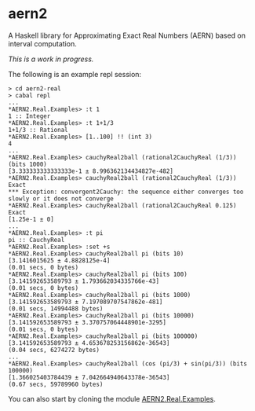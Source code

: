 # aern2
A Haskell library for Approximating Exact Real Numbers (AERN) based on interval computation. 

*This is a work in progress.*

The following is an example repl session:

```
> cd aern2-real
> cabal repl
...
*AERN2.Real.Examples> :t 1
1 :: Integer
*AERN2.Real.Examples> :t 1+1/3
1+1/3 :: Rational
*AERN2.Real.Examples> [1..100] !! (int 3)
4
...
*AERN2.Real.Examples> cauchyReal2ball (rational2CauchyReal (1/3)) (bits 1000)
[3.333333333333333e-1 ± 8.996362134434827e-482]
*AERN2.Real.Examples> cauchyReal2ball (rational2CauchyReal (1/3)) Exact
*** Exception: convergent2Cauchy: the sequence either converges too slowly or it does not converge
*AERN2.Real.Examples> cauchyReal2ball (rational2CauchyReal 0.125) Exact
[1.25e-1 ± 0]
...
*AERN2.Real.Examples> :t pi
pi :: CauchyReal
*AERN2.Real.Examples> :set +s
*AERN2.Real.Examples> cauchyReal2ball pi (bits 10)
[3.1416015625 ± 4.8828125e-4]
(0.01 secs, 0 bytes)
*AERN2.Real.Examples> cauchyReal2ball pi (bits 100)
[3.141592653589793 ± 1.793662034335766e-43]
(0.01 secs, 0 bytes)
*AERN2.Real.Examples> cauchyReal2ball pi (bits 1000)
[3.141592653589793 ± 7.197089707547862e-481]
(0.01 secs, 14994488 bytes)
*AERN2.Real.Examples> cauchyReal2ball pi (bits 10000)
[3.141592653589793 ± 3.370757064448901e-3295]
(0.01 secs, 0 bytes)
*AERN2.Real.Examples> cauchyReal2ball pi (bits 100000)
[3.141592653589793 ± 4.653678253156862e-36543]
(0.04 secs, 6274272 bytes)
...
*AERN2.Real.Examples> cauchyReal2ball (cos (pi/3) + sin(pi/3)) (bits 100000)
[1.366025403784439 ± 7.042664940643378e-36543]
(0.67 secs, 59789960 bytes)

```

You can also start by cloning the module [AERN2.Real.Examples](https://github.com/michalkonecny/aern2/blob/master/aern2-real/src/AERN2/Real/Examples.hs).

